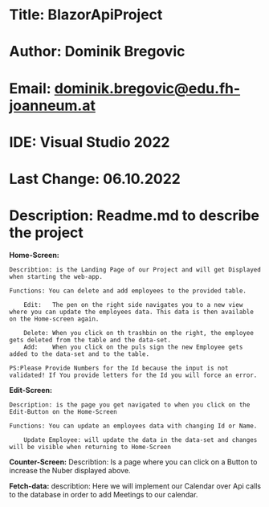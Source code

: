 # Title:            BlazorApiProject
# Author:           Dominik Bregovic
# Email:            dominik.bregovic@edu.fh-joanneum.at
# IDE:              Visual Studio 2022
# Last Change:      06.10.2022
# Description:      Readme.md to describe the project

**Home-Screen:**

	Describtion: is the Landing Page of our Project and will get Displayed when starting the web-app.

	Functions: You can delete and add employees to the provided table.

		Edit:	The pen on the right side navigates you to a new view where you can update the employees data. This data is then available on the Home-screen again.

		Delete: When you click on th trashbin on the right, the employee gets deleted from the table and the data-set.
		Add:	When you click on the puls sign the new Employee gets added to the data-set and to the table.
	
	PS:Please Provide Numbers for the Id because the input is not validated! If You provide letters for the Id you will force an error.


**Edit-Screen:**

	Description: is the page you get navigated to when you click on the Edit-Button on the Home-Screen

	Functions: You can update an employees data with changing Id or Name.
		
		Update Employee: will update the data in the data-set and changes will be visible when returning to Home-Screen



**Counter-Screen:**
	Describtion: Is a page where you can click on a Button to increase the Nuber displayed above.


**Fetch-data:**
	describtion: Here we will implement our Calendar over Api calls to the database in order to add Meetings to our calendar.

